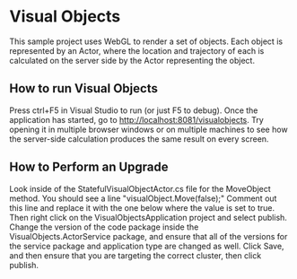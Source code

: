 # Visual Objects
This sample project uses WebGL to render a set of objects. Each object is represented by an Actor, where the location and trajectory of each is calculated on the server side by the Actor representing the object. 

## How to run Visual Objects
Press ctrl+F5 in Visual Studio to run (or just F5 to debug). Once the application has started, go to [http://localhost:8081/visualobjects](http://localhost:8081/visualobjects). Try opening it in multiple browser windows or on multiple machines to see how the server-side calculation produces the same result on every screen.

## How to Perform an Upgrade
Look inside of the StatefulVisualObjectActor.cs file for the MoveObject method. You should see a line "visualObject.Move(false);" Comment out this line and replace it with the one below where the value is set to true. Then right click on the VisualObjectsApplication project and select publish. Change the version of the code package inside the VisualObjects.ActorService package, and ensure that all of the versions for the service package and application type are changed as well. Click Save, and then ensure that you are targeting the correct cluster, then click publish. 